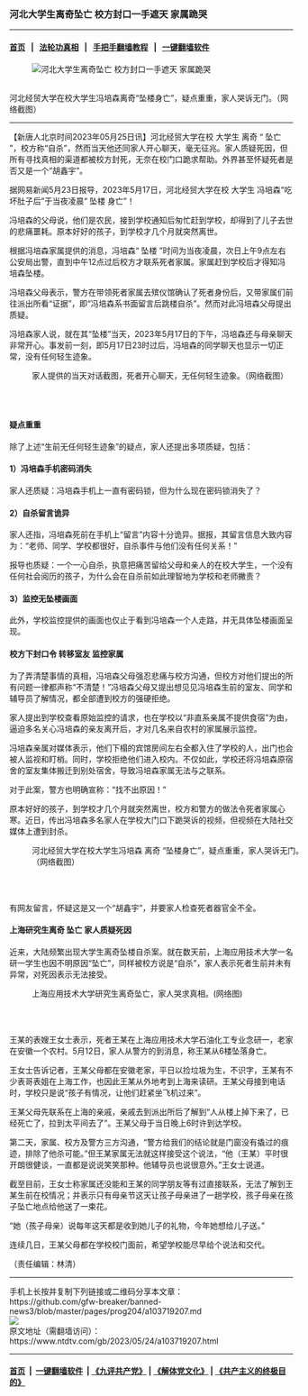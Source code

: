 ### 河北大学生离奇坠亡 校方封口一手遮天 家属跪哭
------------------------

#### [首页](https://github.com/gfw-breaker/banned-news3/blob/master/README.md) &nbsp;&nbsp;|&nbsp;&nbsp; [法轮功真相](https://github.com/begood0513/basic/blob/master/README.md)  &nbsp;&nbsp;|&nbsp;&nbsp; [手把手翻墙教程](https://github.com/gfw-breaker/guides/wiki)  &nbsp;&nbsp;|&nbsp;&nbsp; [一键翻墙软件](https://github.com/gfw-breaker/nogfw/blob/master/README.md)  



<div><div class="featured_image">
 <figure>
  <img alt="河北大学生离奇坠亡 校方封口一手遮天 家属跪哭" src="https://i.ntdtv.com/assets/uploads/2023/05/id103719243-Fw3Yn5yWcAAbmyb-800x450.jpeg"/>
 </figure><br/>
 <span class="caption">
  河北经贸大学在校大学生冯培森离奇“坠楼身亡”，疑点重重，家人哭诉无门。（网络截图）
 </span>
</div>
</div><hr/>


<div><div class="post_content" itemprop="articleBody">
 <p>
  【新唐人北京时间2023年05月25日讯】河北经贸大学在校
  <ok href="https://www.ntdtv.com/gb/大学生.htm">
   大学生
  </ok>
  <ok href="https://www.ntdtv.com/gb/离奇.htm">
   离奇
  </ok>
  “
  <ok href="https://www.ntdtv.com/gb/坠亡.htm">
   坠亡
  </ok>
  ”，校方称“自杀”，然而当天他还同家人开心聊天，毫无征兆。家人质疑死因，但所有寻找真相的渠道都被校方封死，无奈在校门口跪求帮助。外界甚至怀疑死者是否又是一个“胡鑫宇”。
 </p>
 <p>
 </p>
 <p>
  <p>
   据网易新闻5月23日报导，2023年5月17日，河北经贸大学在校
   <ok href="https://www.ntdtv.com/gb/大学生.htm">
    大学生
   </ok>
   冯培森“吃坏肚子后”于当夜凌晨“
   <ok href="https://www.ntdtv.com/gb/坠楼.htm">
    坠楼
   </ok>
   身亡”！
  </p>
  <p>
   冯培森的父母说，他们是农民，接到学校通知后匆忙赶到学校，却得到了儿子去世的悲痛噩耗。原本好好的孩子，到学校才几个月就突然离世。
  </p>
  <p>
   根据冯培森家属提供的消息，冯培森“
   <ok href="https://www.ntdtv.com/gb/坠楼.htm">
    坠楼
   </ok>
   ”时间为当夜凌晨，次日上午9点左右公安局出警，直到中午12点过后校方才联系死者家属。家属赶到学校后才得知冯培森坠楼。
  </p>
  <p>
   冯培森父母表示，警方在带领死者家属去殡仪馆确认了死者身份后，又带家属们前往派出所看“证据”，即“冯培森系书面留言后跳楼自杀”。然而对此冯培森父母提出质疑。
  </p>
  <p>
   冯培森家人说，就在其“坠楼”当天，2023年5月17日的下午，冯培森还与母亲聊天非常开心。事发前一刻，即5月17日23时过后，冯培森的同学聊天也显示一切正常，没有任何轻生迹象。
  </p>
  <figure class="wp-caption aligncenter" id="attachment_103719246" style="width: 501px">
   <img alt="" class="wp-image-103719246" src="https://i.ntdtv.com/assets/uploads/2023/05/id103719246-duihua-1200x841.jpg">
    <br/><figcaption class="wp-caption-text">
     家人提供的当天对话截图，死者开心聊天，无任何轻生迹象。（网络截图）
    </figcaption><br/>
   </img>
  </figure><br/>
  <h4>
   疑点重重
  </h4>
  <p>
   除了上述“生前无任何轻生迹象”的疑点，家人还提出多项质疑，包括：
  </p>
  <h4>
   1）冯培森手机密码消失
  </h4>
  <p>
   家人还质疑：冯培森手机上一直有密码锁，但为什么现在密码锁消失了？
  </p>
  <h4>
   2）自杀留言诡异
  </h4>
  <p>
   家人还指，冯培森死前在手机上“留言”内容十分诡异。据报，其留言信息大致内容为：“老师、同学、学校都很好，自杀事件与他们没有任何关系！”
  </p>
  <p>
   报导也质疑：一个一心自杀，执意把痛苦留给父母和亲人的在校大学生，一个没有任何社会阅历的孩子，为什么会在自杀前如此理智地为学校和老师撇责？
  </p>
  <h4>
   3）监控无坠楼画面
  </h4>
  <p>
   此外，学校监控提供的画面也仅止于看到冯培森一个人走路，并无具体坠楼画面呈现。
  </p>
  <h4>
   校方下封口令 转移室友 监控家属
  </h4>
  <p>
   为了弄清楚事情的真相，冯培森父母强忍悲痛与校方沟通，但校方对他们提出的所有问题一律都声称“不清楚！”冯培森父母又提出想见见冯培森生前的室友、同学和辅导员了解情况，都全部遭到校方的强硬拒绝。
  </p>
  <p>
   家人提出到学校查看原始监控的请求，也在学校以“非直系亲属不提供食宿”为由，逼迫多名关心冯培森的亲友离开后，才对几名来自农村的家属展示监控。
  </p>
  <p>
   冯培森亲属对媒体表示，他们下榻的宾馆房间左右全都入住了学校的人，出门也会被人监视和盯梢。同时，学校拒绝他们进入校内。不仅如此，学校还将冯培森原宿舍的室友集体搬迁到别处宿舍，导致冯培森家属无法与之联系。
  </p>
  <p>
   对于此案，警方也明确宣称：“找不出原因！”
  </p>
  <p>
   原本好好的孩子，到学校才几个月就突然离世，校方和警方的做法令死者家属心寒。近日，传出冯培森多名家人在学校大门口下跪哭诉的视频，但视频在大陆社交媒体上遭到封杀。
  </p>
  <figure class="wp-caption aligncenter" id="attachment_103719226" style="width: 501px">
   <img alt="" class="wp-image-103719226" src="https://i.ntdtv.com/assets/uploads/2023/05/id103719226-Unknown-1200x675.jpeg">
    <br/><figcaption class="wp-caption-text">
     河北经贸大学在校大学生冯培森
     <ok href="https://www.ntdtv.com/gb/离奇.htm">
      离奇
     </ok>
     “坠楼身亡”，疑点重重，家人哭诉无门。（网络截图）
    </figcaption><br/>
   </img>
  </figure><br/>
  <p>
   有网友留言，怀疑这是又一个“胡鑫宇”，并要家人检查死者器官全不全。
  </p>
  <h4>
   上海研究生离奇
   <ok href="https://www.ntdtv.com/gb/坠亡.htm">
    坠亡
   </ok>
   家人质疑死因
  </h4>
  <p>
   近来，大陆频繁出现大学生离奇坠楼自杀案。就在数天前，上海应用技术大学一名研一学生也因不明原因“坠亡”，同样被校方说是“自杀”，家人表示死者生前并未有异常，对死因表示无法接受。
  </p>
  <figure class="wp-caption aligncenter" id="attachment_103719256" style="width: 503px">
   <img alt="" class="wp-image-103719256" src="https://i.ntdtv.com/assets/uploads/2023/05/id103719256-Unknown-1200x675.jpeg"/>
   <br/><figcaption class="wp-caption-text">
    上海应用技术大学研究生离奇坠亡，家人哭求真相。(网络图)
   </figcaption><br/>
  </figure><br/>
  <p>
   王某的表嫂王女士表示，死者王某在上海应用技术大学石油化工专业念研一，老家在安徽一个农村。5月12日，家人从警方的到消息，称王某从6楼坠落身亡。
  </p>
  <p>
   王女士告诉记者，王某父母都在安徽老家，平日以捡垃圾为生，不识字，王某有不少表哥表姐在上海工作，也因此王某从外地考到上海来读研。王某父母接到电话时，学校只是说“孩子有情况，让他们赶紧坐飞机过来”。
  </p>
  <p>
   王某父母先联系在上海的亲戚，亲戚去到派出所后了解到“人从楼上掉下来了，已经死亡了，拉到太平间去了”。王某父母于当日晚上6时许到达学校。
  </p>
  <p>
   第二天，家属、校方及警方三方沟通，“警方给我们的结论就是门窗没有撬过的痕迹，排除了他杀可能。”但王某家属无法就这样接受这个说法，“他（王某）平时很开朗很健谈，一直都是说说笑笑那种。他辅导员也说很意外。”王女士说道。
  </p>
  <p>
   截至目前，王女士称家属还没能和王某的同学朋友等有过直接联系，无法了解到王某生前在校情况；并表示只有母亲节这天让孩子母亲进了一趟学校，孩子母亲在孩子坠亡地点给他送了一束花。
  </p>
  <p>
   “她（孩子母亲）说每年这天都是收到她儿子的礼物，今年她想给儿子送。”
  </p>
  <p>
   连续几日，王某父母都在学校校门面前，希望学校能尽早给个说法和交代。
  </p>
  <p>
   （责任编辑：林清）
  </p>
  <div class="single_ad">
  </div>
 </p>
</div>
</div>
<hr/>
手机上长按并复制下列链接或二维码分享本文章：<br/>
https://github.com/gfw-breaker/banned-news3/blob/master/pages/prog204/a103719207.md <br/>
<a href='https://github.com/gfw-breaker/banned-news3/blob/master/pages/prog204/a103719207.md'><img src='https://github.com/gfw-breaker/banned-news3/blob/master/pages/prog204/a103719207.md.png'/></a> <br/>
原文地址（需翻墙访问）：https://www.ntdtv.com/gb/2023/05/24/a103719207.html


------------------------
#### [首页](https://github.com/gfw-breaker/banned-news3/blob/master/README.md) &nbsp;|&nbsp; [一键翻墙软件](https://github.com/gfw-breaker/nogfw/blob/master/README.md) &nbsp;| [《九评共产党》](https://github.com/gfw-breaker/9ping.md/blob/master/README.md#九评之一评共产党是什么) | [《解体党文化》](https://github.com/gfw-breaker/jtdwh.md/blob/master/README.md) | [《共产主义的终极目的》](https://github.com/gfw-breaker/gczydzjmd.md/blob/master/README.md)


<img src='http://gfw-breaker.win/banned-news3/pages/prog204/a103719207.md' width='0px' height='0px'/>